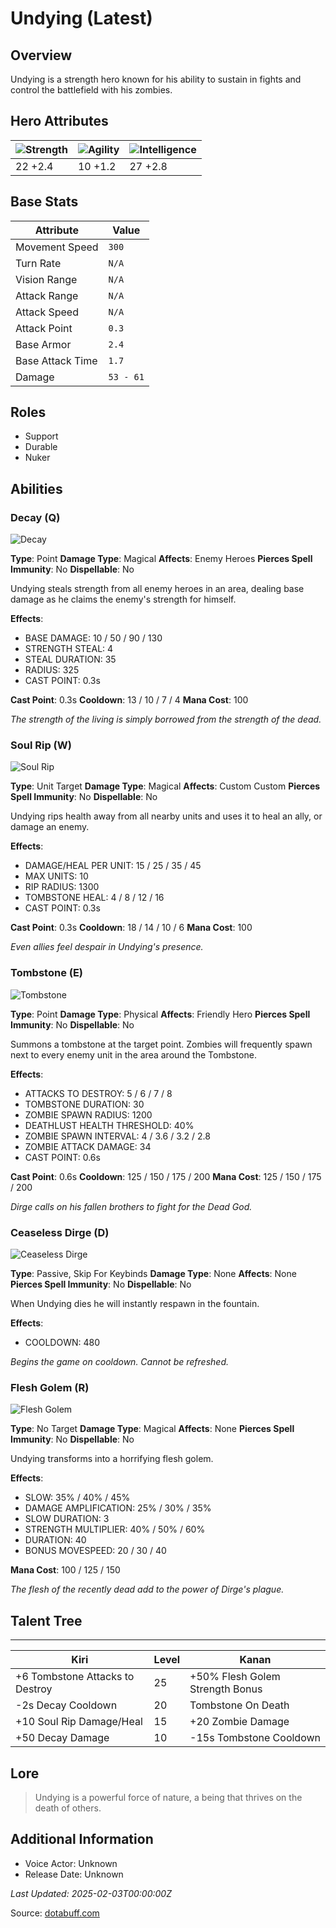 # Undying (Latest)

## Overview
Undying is a strength hero known for his ability to sustain in fights and control the battlefield with his zombies.

## Hero Attributes
| ![Strength](https://www.dotabuff.com/assets/hero_str-c4c83daf6344eee5758e6634a6535394cdcf03a9a8292076260cbe42b76d1b4c.png) | ![Agility](https://www.dotabuff.com/assets/hero_agi-f7c48b4a53d1a3f879d97d7afce7326b01d4a1a053fec8ea922ac6bbbe7947d7.png) | ![Intelligence](https://www.dotabuff.com/assets/hero_int-b590a71ef3df24fd995abacac069e7dbf3ee126cc67d6969bb3bea8034124232.png) |
|------------------------|------------------------|----------------------------|
| 22 +2.4             | 10 +1.2              | 27 +2.8            |

## Base Stats
| Attribute | Value |
|-----------|-------|
| Movement Speed | `300` |
| Turn Rate | `N/A` |
| Vision Range | `N/A` |
| Attack Range | `N/A` |
| Attack Speed | `N/A` |
| Attack Point | `0.3` |
| Base Armor | `2.4` |
| Base Attack Time | `1.7` |
| Damage | `53 - 61` |

## Roles
- Support
- Durable
- Nuker

## Abilities
### Decay (Q)
![Decay](https://www.dotabuff.com/assets/skills/undying-decay-5442-a42a132fa3037d92c7051cc6c2f4d6c9c1e778d3f2fb459249c66da930d8e522.jpg)

**Type**: Point
**Damage Type**: Magical
**Affects**: Enemy Heroes
**Pierces Spell Immunity**: No
**Dispellable**: No

Undying steals strength from all enemy heroes in an area, dealing base damage as he claims the enemy's strength for himself.

**Effects**:
- BASE DAMAGE: 10 / 50 / 90 / 130
- STRENGTH STEAL: 4
- STEAL DURATION: 35
- RADIUS: 325
- CAST POINT: 0.3s

**Cast Point**: 0.3s
**Cooldown**: 13 / 10 / 7 / 4
**Mana Cost**: 100

*The strength of the living is simply borrowed from the strength of the dead.*

### Soul Rip (W)
![Soul Rip](https://www.dotabuff.com/assets/skills/undying-soul-rip-5443-0762a29acfbc9e312ec46717fbc50d93231d538c3f1c415002bf35e1a9c678f3.jpg)

**Type**: Unit Target
**Damage Type**: Magical
**Affects**: Custom Custom
**Pierces Spell Immunity**: No
**Dispellable**: No

Undying rips health away from all nearby units and uses it to heal an ally, or damage an enemy.

**Effects**:
- DAMAGE/HEAL PER UNIT: 15 / 25 / 35 / 45
- MAX UNITS: 10
- RIP RADIUS: 1300
- TOMBSTONE HEAL: 4 / 8 / 12 / 16
- CAST POINT: 0.3s

**Cast Point**: 0.3s
**Cooldown**: 18 / 14 / 10 / 6
**Mana Cost**: 100

*Even allies feel despair in Undying's presence.*

### Tombstone (E)
![Tombstone](https://www.dotabuff.com/assets/skills/undying-tombstone-5444-482d14fb2896a27ae65cb95b16cd8a7f681036b56d8085daa23467b74641a5e5.jpg)

**Type**: Point
**Damage Type**: Physical
**Affects**: Friendly Hero
**Pierces Spell Immunity**: No
**Dispellable**: No

Summons a tombstone at the target point. Zombies will frequently spawn next to every enemy unit in the area around the Tombstone.

**Effects**:
- ATTACKS TO DESTROY: 5 / 6 / 7 / 8
- TOMBSTONE DURATION: 30
- ZOMBIE SPAWN RADIUS: 1200
- DEATHLUST HEALTH THRESHOLD: 40%
- ZOMBIE SPAWN INTERVAL: 4 / 3.6 / 3.2 / 2.8
- ZOMBIE ATTACK DAMAGE: 34
- CAST POINT: 0.6s

**Cast Point**: 0.6s
**Cooldown**: 125 / 150 / 175 / 200
**Mana Cost**: 125 / 150 / 175 / 200

*Dirge calls on his fallen brothers to fight for the Dead God.*

### Ceaseless Dirge (D)
![Ceaseless Dirge](https://www.dotabuff.com/assets/skills/undying-ceaseless-dirge-1360-4a5aa2ad2bb014a1e5b0f9a9f2480eab029ea1fdf1ca650983fe52bad37c0437.jpg)

**Type**: Passive, Skip For Keybinds
**Damage Type**: None
**Affects**: None
**Pierces Spell Immunity**: No
**Dispellable**: No

When Undying dies he will instantly respawn in the fountain.

**Effects**:
- COOLDOWN: 480





*Begins the game on cooldown. Cannot be refreshed.*

### Flesh Golem (R)
![Flesh Golem](https://www.dotabuff.com/assets/skills/undying-flesh-golem-5447-4a6923058d8789d3c08bd235016d393cc73e6d2b4427371a5cfe5128a15ad2b8.jpg)

**Type**: No Target
**Damage Type**: Magical
**Affects**: None
**Pierces Spell Immunity**: No
**Dispellable**: No

Undying transforms into a horrifying flesh golem.

**Effects**:
- SLOW: 35% / 40% / 45%
- DAMAGE AMPLIFICATION: 25% / 30% / 35%
- SLOW DURATION: 3
- STRENGTH MULTIPLIER: 40% / 50% / 60%
- DURATION: 40
- BONUS MOVESPEED: 20 / 30 / 40



**Mana Cost**: 100 / 125 / 150

*The flesh of the recently dead add to the power of Dirge's plague.*


## Talent Tree
------------
Kiri | Level | Kanan
------|--------|-------
+6 Tombstone Attacks to Destroy | 25 | +50% Flesh Golem Strength Bonus
-2s Decay Cooldown | 20 | Tombstone On Death
+10 Soul Rip Damage/Heal | 15 | +20 Zombie Damage
+50 Decay Damage | 10 | -15s Tombstone Cooldown

## Lore
> Undying is a powerful force of nature, a being that thrives on the death of others.

## Additional Information
- Voice Actor: Unknown
- Release Date: Unknown

_Last Updated: 2025-02-03T00:00:00Z_

Source: [dotabuff.com](https://www.dotabuff.com/heroes/undying/abilities)
